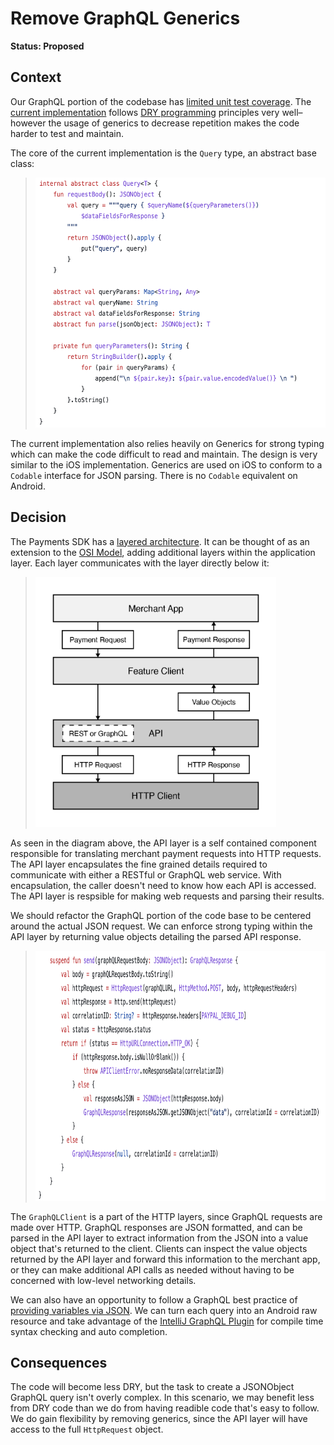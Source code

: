 # Remove GraphQL Generics

**Status: Proposed**

## Context

Our GraphQL portion of the codebase has [limited unit test coverage][1]. The [current implementation][2] follows [DRY programming][7] principles very well–however the usage of generics to decrease repetition makes the code harder to test and maintain.

The core of the current implementation is the `Query` type, an abstract base class:

> <img src="./figure-query-abstract-base-class.png" height="400" alt="Query Abstract Base Class Source Code">

The current implementation also relies heavily on Generics for strong typing which can make the code difficult to read and maintain. The design is very similar to the iOS implementation. Generics are used on iOS to conform to a `Codable` interface for JSON parsing. There is no `Codable` equivalent on Android.

## Decision

The Payments SDK has a [layered architecture][3]. It can be thought of as an extension to the [OSI Model][4], adding additional layers within the application layer. Each layer communicates with the layer directly below it:

> <img src="./figure-payments-sdk-architecture.png" height="400" alt="Payments SDK Architecture Layers: Merchant App, Feature Client, API, HTTP Client">

As seen in the diagram above, the API layer is a self contained component responsible for translating merchant payment requests into HTTP requests. The API layer encapsulates the fine grained details required to communicate with either a RESTful or GraphQL web service. With encapsulation, the caller doesn't need to know how each API is accessed.  The API layer is respsible for making web requests and parsing their results.

We should refactor the GraphQL portion of the code base to be centered around the actual JSON request. We can enforce strong typing within the API layer by returning value objects detailing the parsed API response.

> <img src="./figure-graph-ql-client.png" height="400" alt="GraphQL Client Source Code">

The `GraphQLClient` is a part of the HTTP layers, since GraphQL requests are made over HTTP. GraphQL responses are JSON formatted, and can be parsed in the API layer to extract information from the JSON into a value object that's returned to the client. Clients can inspect the value objects returned by the API layer and forward this information to the merchant app, or they can make additional API calls as needed without having to be concerned with low-level networking details.

We can also have an opportunity to follow a GraphQL best practice of [providing variables via JSON][5]. We can turn each query into an Android raw resource and take advantage of the [IntelliJ GraphQL Plugin][6] for compile time syntax checking and auto completion.

## Consequences

The code will become less DRY, but the task to create a JSONObject GraphQL query isn't overly complex. In this scenario, we may benefit less from DRY code than we do from having readible code that's easy to follow. We do gain flexibility by removing generics, since the API layer will have access to the full `HttpRequest` object.

[1]: https://github.com/paypal/Android-SDK/blob/1fa0b256c00dc0b95872c21cc4865e6f58d4dd88/CorePayments/src/test/java/com/paypal/android/corepayments/graphql/fundingEligibility/FundingEligibilityQueryTest.kt#L12
[2]: https://github.com/paypal/Android-SDK/blob/1fa0b256c00dc0b95872c21cc4865e6f58d4dd88/CorePayments/src/main/java/com/paypal/android/corepayments/graphql/fundingEligibility/FundingEligibilityQuery.kt#L10
[3]: https://www.baeldung.com/cs/layered-architecture
[4]: https://www.cloudflare.com/learning/ddos/glossary/open-systems-interconnection-model-osi/
[5]: https://www.apollographql.com/docs/react/data/operation-best-practices/#use-graphql-variables-to-provide-arguments
[6]: https://plugins.jetbrains.com/plugin/8097-graphql
[7]: https://en.wikipedia.org/wiki/Don%27t_repeat_yourself
